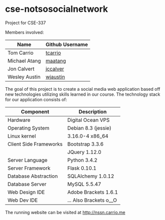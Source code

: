 # cse-notsosocialnetwork
Project for CSE-337

Members involved:

|Name|Github Username|
|----|---------------|
|Tom Carrio|[tcarrio](https://github.com/tcarrio)|
|Michael Atang|[maatang](https://github.com/maatang)|
|Jon Calvert|[jccalver](https://github.com/jccalver)|
|Wesley Austin|[wjaustin](https://github.com/wjaustin)|

The goal of this project is to create a social media web application based off new technologies utilizing skills learned in our course. The technology stack for our application consists of:

|Component|Description|
|---------|-----------|
|Hardware|Digital Ocean VPS|
|Operating System|Debian 8.3 (jessie)|
|Linux kernel|3.16.0-4 x86_64|
|Client Side Frameworks| Bootstrap 3.3.6|
||JQuery 1.12.0|
|Server Language|Python 3.4.2|
|Server Framework|Flask 0.10.1|
|Database Abstraction|SQLAlchemy 1.0.12|
|Database Server|MySQL 5.5.47|
|Web Design IDE|Adobe Brackets 1.6.1|
|Web Dev IDE|... Also Brackets o\__O|

The running website can be visited at http://nssn.carrio.me